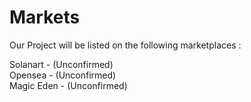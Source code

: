 # Markets

Our Project will be listed on the following marketplaces :&#x20;

Solanart - (Unconfirmed) \
Opensea - (Unconfirmed)\
Magic Eden - (Unconfirmed)&#x20;
